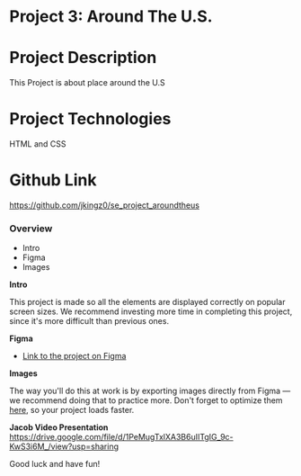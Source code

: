 # Project 3: Around The U.S.

# Project Description

This Project is about place around the U.S

# Project Technologies

HTML and CSS

# Github Link

https://github.com/jkingz0/se_project_aroundtheus

### Overview

- Intro
- Figma
- Images

**Intro**

This project is made so all the elements are displayed correctly on popular screen sizes. We recommend investing more time in completing this project, since it's more difficult than previous ones.

**Figma**

- [Link to the project on Figma](https://www.figma.com/file/ii4xxsJ0ghevUOcssTlHZv/Sprint-3%3A-Around-the-US?node-id=0%3A1)

**Images**

The way you'll do this at work is by exporting images directly from Figma — we recommend doing that to practice more. Don't forget to optimize them [here](https://tinypng.com/), so your project loads faster.

**Jacob Video Presentation**
https://drive.google.com/file/d/1PeMugTxlXA3B6uIITgIG_9c-KwS3i6M_/view?usp=sharing

Good luck and have fun!
